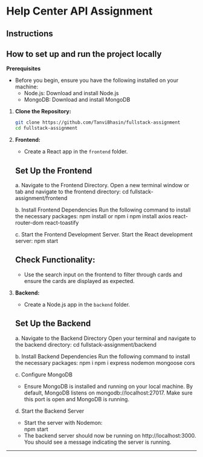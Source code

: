 # Help Center API Assignment

## Instructions
## How to set up and run the project locally

**Prerequisites** 
   - Before you begin, ensure you have the following installed on your machine:
      * Node.js: Download and install Node.js
      * MongoDB: Download and install MongoDB

1. **Clone the Repository:**
   ```bash
   git clone https://github.com/TanviBhasin/fullstack-assignment
   cd fullstack-assignment
   ```


2. **Frontend:**
   - Create a React app in the `frontend` folder.
   ## Set Up the Frontend
   a. Navigate to the Frontend Directory. 
      Open a new terminal window or tab and navigate to the frontend directory:
      cd fullstack-assignment/frontend

   b. Install Frontend Dependencies
      Run the following command to install the necessary packages:
          npm install or npm i
          npm install axios react-router-dom react-toastify

   c. Start the Frontend Development Server.
      Start the React development server:
        npm start

      ## Check Functionality:
     - Use the search input on the frontend to filter through cards and ensure the cards are displayed as expected.          



3. **Backend:**
   - Create a Node.js app in the `backend` folder.
   ## Set Up the Backend
   a. Navigate to the Backend Directory
      Open your terminal and navigate to the backend directory:
      cd fullstack-assignment/backend

   b. Install Backend Dependencies
      Run the following command to install the necessary packages:
      npm i
      npm i express nodemon mongoose cors

   c. Configure MongoDB
   - Ensure MongoDB is installed and running on your local machine. By default, MongoDB listens on mongodb://localhost:27017. Make sure this port is open and MongoDB is running.

   d. Start the Backend Server
   - Start the server with Nodemon:      
       npm start
   - The backend server should now be running on http://localhost:3000. You should see a message indicating the server is running.    


---

